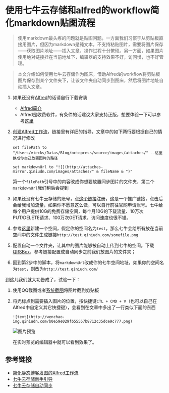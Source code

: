 # 使用七牛云存储和alfred的workflow简化markdown贴图流程

> 使用markdown最头疼的问题就是贴图问题。一方面我们习惯于从剪贴板直接用图片，但因为markdown是纯文本，不支持粘贴图片，需要将图片保存——获取图片地址——插入文章，操作过程十分繁琐。另一方面，如果图片使用绝对链接挂在当前地址下，编辑器的支持效果不好，访问慢，也不好管理。

> 本文介绍如何使用七牛云存储作为图床，借助Alfred的workflow将剪贴板图片保存到某个文件夹下，让该文件夹自动同步到图床，然后将图片地址自动插入文章。

1. 如果还没有[Alfred][4]的话请自行下载安装

	- [Alfred简介][5]
	- Alfred是收费软件，有条件的话建议大家支持正版，想要体验一下可以参考[这里][6]

2. [创建Alfred工作流][1]，链接里有详细的指导，文章中的如下两行要根据自己的情况进行修改

	```
    set filePath to "/Users/viecks/Datas/Blog/octopress/source/images/attaches/" --这里换成你自己放置图片的路径

	set markdownUrl to "![](http://attaches-mirror.qiniudn.com/images/attaches/" & fileName & ")"
	```

	第一个`filePath`引号中的内容改成你想要放置同步图片的文件夹，第二个`markdownUrl`我们稍后会提到

3. 如果还没有七牛云存储的账号，点[这个链接][7]注册，这是一个推广链接，点击后会给我增加流量，如果你不愿意这么做，可以自行前往官网申请账号。七牛给每个用户提供10G的免费存储空间，每个月10G的下载流量、10万次PUT/DELETE请求、100万次GET请求。访问速度也很不错。

4. 参考[这里][2]新建一个空间，假定你的空间名为`test`，那么七牛会给所有放在当前空间中的文件生成链接`http://test.qiniudn.com/somefile.png`

5. 配置自动一个文件夹，让其中的图片能够被自动上传到七牛的空间。下载[QRSBox][8]，参考链接配置成自动同步之前我们放图片的文件夹；

6. 回到第2步中的脚本，将`markdownUrl`改成你的七牛空间地址，如果你的空间名为`test`，则改为`http://test.qiniudn.com/`

到这儿我们就大功告成了，试验一下：

1. 使用QQ截图或者[系统截图][Mac 截图解决方案]将图片截到剪贴板

2. 将光标点到需要插入图片的位置，按快捷键`CTL + CMD + V`（也可以自己在Alfred中自定义其它快捷键），会看到在文章中多出了一行类似下面的东西

	```
	![text](http://wenchao-img.qiniudn.com/b0e59e029fb55557b8712c35dce9c777.png)
	```
	![图片预览](http://wenchao-img.qiniudn.com/6da49c84f18372292a240a365b59fe15.png)

	在实时预览的编辑器中就可以看到效果了。

## 参考链接

- [简化静态博客发图的Alfred工作流][1]
- [七牛云存储新手引导][2]
- [七牛云存储自动同步][3]

[1]: http://www.jianshu.com/p/2dd051b0b87c
[2]: https://portal.qiniu.com/tutorial/index
[3]: http://developer.qiniu.com/docs/v6/tools/qrsbox.html
[4]: http://www.alfredapp.com/
[5]: http://www.cnblogs.com/chijianqiang/p/alfred.html
[6]: http://pan.baidu.com/wap/link?uk=1476602582&shareid=787543447&third=0
[7]: https://portal.qiniu.com/signup?code=3lda4a1zc6q8i
[8]: http://developer.qiniu.com/docs/v6/tools/qrsbox.html
[Mac 截图解决方案]: http://zh.wikihow.com/%E5%9C%A8Mac-OS-X%E4%B8%8A%E6%88%AA%E5%8F%96%E5%B1%8F%E5%B9%95%E6%88%AA%E5%9B%BE
